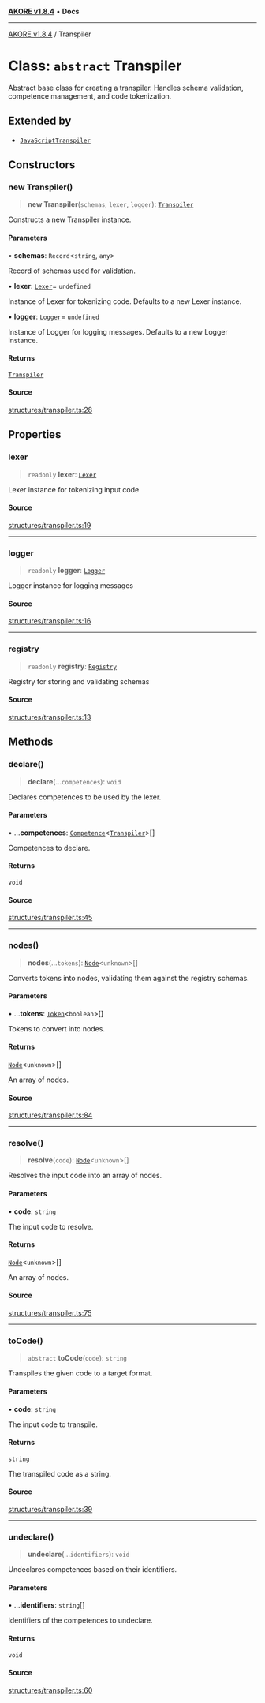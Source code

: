 [**AKORE v1.8.4**](../README.md) • **Docs**

***

[AKORE v1.8.4](../globals.md) / Transpiler

# Class: `abstract` Transpiler

Abstract base class for creating a transpiler.
Handles schema validation, competence management, and code tokenization.

## Extended by

- [`JavaScriptTranspiler`](JavaScriptTranspiler.md)

## Constructors

### new Transpiler()

> **new Transpiler**(`schemas`, `lexer`, `logger`): [`Transpiler`](Transpiler.md)

Constructs a new Transpiler instance.

#### Parameters

• **schemas**: `Record`\<`string`, `any`\>

Record of schemas used for validation.

• **lexer**: [`Lexer`](Lexer.md)= `undefined`

Instance of Lexer for tokenizing code. Defaults to a new Lexer instance.

• **logger**: [`Logger`](Logger.md)= `undefined`

Instance of Logger for logging messages. Defaults to a new Logger instance.

#### Returns

[`Transpiler`](Transpiler.md)

#### Source

[structures/transpiler.ts:28](https://github.com/Pavez7274/akore//blob/16b0580217e27fdbdfda0f584c9911f51b124649/src/structures/transpiler.ts#L28)

## Properties

### lexer

> `readonly` **lexer**: [`Lexer`](Lexer.md)

Lexer instance for tokenizing input code

#### Source

[structures/transpiler.ts:19](https://github.com/Pavez7274/akore//blob/16b0580217e27fdbdfda0f584c9911f51b124649/src/structures/transpiler.ts#L19)

***

### logger

> `readonly` **logger**: [`Logger`](Logger.md)

Logger instance for logging messages

#### Source

[structures/transpiler.ts:16](https://github.com/Pavez7274/akore//blob/16b0580217e27fdbdfda0f584c9911f51b124649/src/structures/transpiler.ts#L16)

***

### registry

> `readonly` **registry**: [`Registry`](Registry.md)

Registry for storing and validating schemas

#### Source

[structures/transpiler.ts:13](https://github.com/Pavez7274/akore//blob/16b0580217e27fdbdfda0f584c9911f51b124649/src/structures/transpiler.ts#L13)

## Methods

### declare()

> **declare**(...`competences`): `void`

Declares competences to be used by the lexer.

#### Parameters

• ...**competences**: [`Competence`](Competence.md)\<[`Transpiler`](Transpiler.md)\>[]

Competences to declare.

#### Returns

`void`

#### Source

[structures/transpiler.ts:45](https://github.com/Pavez7274/akore//blob/16b0580217e27fdbdfda0f584c9911f51b124649/src/structures/transpiler.ts#L45)

***

### nodes()

> **nodes**(...`tokens`): [`Node`](Node.md)\<`unknown`\>[]

Converts tokens into nodes, validating them against the registry schemas.

#### Parameters

• ...**tokens**: [`Token`](../interfaces/Token.md)\<`boolean`\>[]

Tokens to convert into nodes.

#### Returns

[`Node`](Node.md)\<`unknown`\>[]

An array of nodes.

#### Source

[structures/transpiler.ts:84](https://github.com/Pavez7274/akore//blob/16b0580217e27fdbdfda0f584c9911f51b124649/src/structures/transpiler.ts#L84)

***

### resolve()

> **resolve**(`code`): [`Node`](Node.md)\<`unknown`\>[]

Resolves the input code into an array of nodes.

#### Parameters

• **code**: `string`

The input code to resolve.

#### Returns

[`Node`](Node.md)\<`unknown`\>[]

An array of nodes.

#### Source

[structures/transpiler.ts:75](https://github.com/Pavez7274/akore//blob/16b0580217e27fdbdfda0f584c9911f51b124649/src/structures/transpiler.ts#L75)

***

### toCode()

> `abstract` **toCode**(`code`): `string`

Transpiles the given code to a target format.

#### Parameters

• **code**: `string`

The input code to transpile.

#### Returns

`string`

The transpiled code as a string.

#### Source

[structures/transpiler.ts:39](https://github.com/Pavez7274/akore//blob/16b0580217e27fdbdfda0f584c9911f51b124649/src/structures/transpiler.ts#L39)

***

### undeclare()

> **undeclare**(...`identifiers`): `void`

Undeclares competences based on their identifiers.

#### Parameters

• ...**identifiers**: `string`[]

Identifiers of the competences to undeclare.

#### Returns

`void`

#### Source

[structures/transpiler.ts:60](https://github.com/Pavez7274/akore//blob/16b0580217e27fdbdfda0f584c9911f51b124649/src/structures/transpiler.ts#L60)
